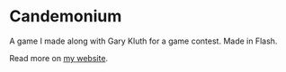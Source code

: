 # Candemonium

A game I made along with Gary Kluth for a game contest. Made in Flash.

Read more on [my website](https://auroratide.com/portfolio/candemonium).

